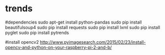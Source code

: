 # trends


#dependencies
sudo apt-get install python-pandas
sudo pip install beautifulsoup4
sudo pip install requests
sudo pip install lxml
sudo pip install pyglet
sudo pip install pytrends

#install opencv2
http://www.pyimagesearch.com/2015/02/23/install-opencv-and-python-on-your-raspberry-pi-2-and-b/
